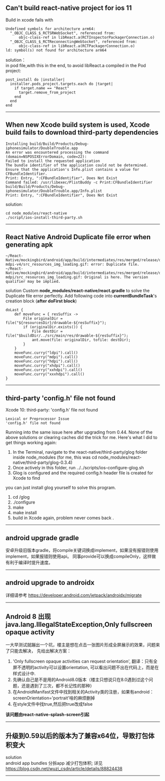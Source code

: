 ## Can't build react-native project for ios 11
Build in xcode fails with
```
Undefined symbols for architecture arm64:
  "_OBJC_CLASS_$_RCTSRWebSocket", referenced from:
      objc-class-ref in libReact.a(RCTInspectorPackagerConnection.o)
  "_OBJC_CLASS_$_RCTReconnectingWebSocket", referenced from:
      objc-class-ref in libReact.a(RCTPackagerConnection.o)
ld: symbol(s) not found for architecture arm64
```

solution：  
in pod file,with this in the end, to avoid libReact.a compiled in the Pod project:
```
post_install do |installer|
  installer.pods_project.targets.each do |target|
    if target.name == "React"
      target.remove_from_project
    end
  end
end
```
---


## When new Xcode build system is used, Xcode build fails to download third-party dependencies
```
Installing build/Build/Products/Debug-iphonesimulator/DoubleTrouble.app
An error was encountered processing the command (domain=NSPOSIXErrorDomain, code=22):
Failed to install the requested application
The bundle identifier of the application could not be determined.
Ensure that the application's Info.plist contains a value for CFBundleIdentifier.
Print: Entry, ":CFBundleIdentifier", Does Not Exist
Command failed: /usr/libexec/PlistBuddy -c Print:CFBundleIdentifier build/Build/Products/Debug-iphonesimulator/DoubleTrouble.app/Info.plist
Print: Entry, ":CFBundleIdentifier", Does Not Exist
```

solution:  
```
cd node_modules/react-native
./script/ios-install-third-party.sh
```
---

## React Native Android Duplicate file error when generating apk
```
~/React-Native/mockingbird/android/app/build/intermediates/res/merged/release/drawable-mdpi-v4/src_resources_img_loading.gif: error: Duplicate file.
~/React-Native/mockingbird/android/app/build/intermediates/res/merged/release/drawable-mdpi/src_resources_img_loading.gif: Original is here. The version qualifier may be implied.
```

solution
Custom **node_modules/react-native/react.gradle** to solve the Duplicate file error perfectly. Add following code into **currentBundleTask**'s creation block (**after doFirst block**)
```
doLast {
    def moveFunc = { resSuffix ->
        File originalDir = file("${resourcesDir}/drawable-${resSuffix}");
        if (originalDir.exists()) {
            File destDir = file("$buildDir/../src/main/res/drawable-${resSuffix}");
            ant.move(file: originalDir, tofile: destDir);
        }
    }
    moveFunc.curry("ldpi").call()
    moveFunc.curry("mdpi").call()
    moveFunc.curry("hdpi").call()
    moveFunc.curry("xhdpi").call()
    moveFunc.curry("xxhdpi").call()
    moveFunc.curry("xxxhdpi").call()
}
```
---


## third-party  'config.h' file not found
Xcode 10: third-party: 'config.h' file not found
```
Lexical or Preprocessor Issue
'config.h' file not found
```
Running into the same issue here after upgrading from 0.44. None of the above solutions or clearing caches did the trick for me. Here's what I did to get things working again:
1. In the Terminal, navigate to the react-native/third-party/glog folder inside node_modules (for me, this was cd node_modules/react-native/third-party/glog-0.3.4)
2. Once actively in this folder, run ../../scripts/ios-configure-glog.sh
3. Glog is configured and the required config.h header file is created for Xcode to find

you can just install glog yourself to solve this program.
1. cd /glog
2. ./configure
3. make
4. make install
4. build in Xcode again, problem never comes back .
---

## android upgrade gradle

安卓升级旧版本gradle，将compile关键词换成implement，如果没有报错则使用implement，如果报错则使用api。
同事provide可以换成compileOnly，这样做有利于编译时提升速度。

---

## android upgrade to androidx

详细请参考 https://developer.android.com/jetpack/androidx/migrate

---

## Android 8 出现 java.lang.IllegalStateException,Only fullscreen opaque activity

一大早测试就蹦出一个坑，楼主是想在点击一张图片形成全屏展示的效果，问题来了只能去解决，
先给出解决方案：
1. 'Only fullscreen opaque activities can request orientation', 翻译：只有全屏不透明的activity可以设置orientation, 可以看出问题不出在代码上，而是在样式设计中.
2. 先确认自己是不是用的Android8.0版本（楼主只想说只在8.0遇到过这个问题，还是遇到了三次，都不长记性的那种）
3. 在AndroidManifast文件中找到相关的Activity类的注册，如果有android：screenOrientation='portrait'啥的麻烦删掉
4. 在style文件中找<item name="android:windowIsTranslucent">true</item>,然后把true改成false

**该问题由react-native-splash-screen引起**

---

## 升级到0.59以后的版本为了兼容x64位，导致打包体积变大

solution  
android app bundles 分拆app 减少打包体积; 详见 https://blog.csdn.net/wuzi_csdn/article/details/88824438

---



